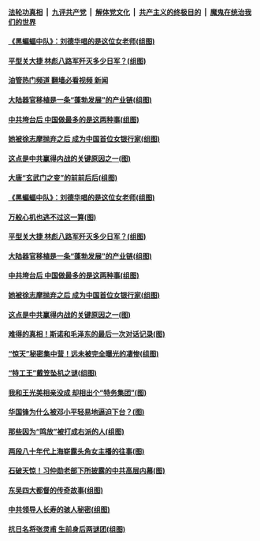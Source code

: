 ####  [法轮功真相](../../../../basic/blob/master/README.md?t=02122012) &nbsp;|&nbsp; [九评共产党](../../../../9ping.md/blob/master/README.md?t=02122012) &nbsp;|&nbsp; [解体党文化](../../../../jtdwh.md/blob/master/README.md?t=02122012)  &nbsp;|&nbsp; [共产主义的终极目的](../../../../gczydzjmd.md/blob/master/README.md?t=02122012) &nbsp;|&nbsp; [魔鬼在统治我们的世界](../../../../mgztzwmdsj.md/blob/master/README.md?t=02122012) 

#### [《黑蝙蝠中队》：刘德华唱的是这位女老师(组图)](../pages/p6/1028714.md?t=02122012) 

#### [平型关大捷 林彪八路军歼灭多少日军？(组图)](../pages/p6/1028574.md?t=02122012) 

#### [油管热门频道 翻墙必看视频 新闻](http://129.146.143.75:81/youtube.html?02122012)

#### [大陆器官移植是一条“蓬勃发展”的产业链(组图)](../pages/p6/1028722.md?t=02122012) 

#### [中共垮台后 中国做最多的是这两种事(组图)](../pages/p6/1028645.md?t=02122012) 

#### [她被徐志摩抛弃之后 成为中国首位女银行家(组图)](../pages/p6/1028580.md?t=02122012) 

#### [这点是中共赢得内战的关键原因之一(图)](../pages/p6/1028430.md?t=02122012) 

#### [大唐“玄武门之变”的前前后后(组图)](../pages/p6/1027282.md?t=02122012) 

#### [《黑蝙蝠中队》：刘德华唱的是这位女老师(组图)](../pages/p6/1028714.md?t=02122012) 

#### [万般心机也逃不过这一算(图)](../pages/p6/1028756.md?t=02122012) 

#### [平型关大捷 林彪八路军歼灭多少日军？(组图)](../pages/p6/1028574.md?t=02122012) 

#### [大陆器官移植是一条“蓬勃发展”的产业链(组图)](../pages/p6/1028722.md?t=02122012) 

#### [中共垮台后 中国做最多的是这两种事(组图)](../pages/p6/1028645.md?t=02122012) 

#### [她被徐志摩抛弃之后 成为中国首位女银行家(组图)](../pages/p6/1028580.md?t=02122012) 

#### [这点是中共赢得内战的关键原因之一(图)](../pages/p6/1028430.md?t=02122012) 

#### [难得的真相！斯诺和毛泽东的最后一次对话记录(图)](../pages/p6/1028171.md?t=02122012) 

#### [“惊天”秘密集中营！远未被完全曝光的凄惨(组图)](../pages/p6/1028571.md?t=02122012) 

#### [“特工王”戴笠坠机之谜(组图)](../pages/p6/1028553.md?t=02122012) 

#### [我和王光美相亲没成 却相出个“特务集团”(图)](../pages/p6/1028550.md?t=02122012) 

#### [华国锋为什么被邓小平轻易地逼迫下台？(图)](../pages/p6/1028174.md?t=02122012) 

#### [那些因为“鸣放”被打成右派的人(组图)](../pages/p6/1028012.md?t=02122012) 

#### [两段八十年代上海崭露头角女主播的往事(图)](../pages/p6/1028281.md?t=02122012) 

#### [石破天惊！习仲勋老部下所披露的中共高层内幕(图)](../pages/p6/1028169.md?t=02122012) 


#### [东吴四大都督的传奇故事(组图)](../pages/p6/1028123.md?t=02122012) 

#### [中共领导人长寿的骇人秘密(组图)](../pages/p6/1028258.md?t=02122012) 

#### [抗日名将张灵甫 生前身后两谜团(组图)](../pages/p6/1026204.md?t=02122012) 

<img src='http://gfw-breaker.win/goodnews/indexes/p6.md' width='0px' height='0px'/>
